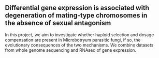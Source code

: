 ## Differential gene expression is associated with degeneration of mating-type chromosomes in the absence of sexual antagonism
In this project, we aim to investigate whether haploid selection and dosage compensation are present in Microbotryum parasitic fungi, if so, the evolutionary consequences of the two mechanisms. We combine datasets from whole genome sequencing and RNAseq of gene expression.

